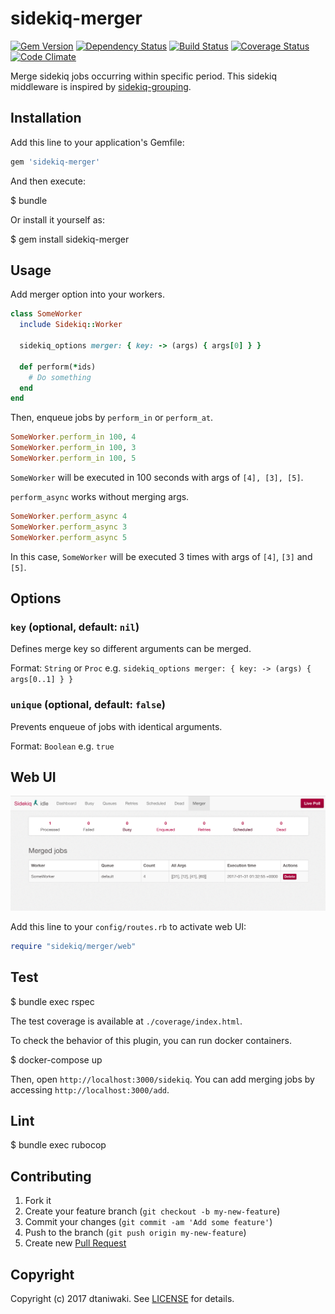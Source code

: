 # sidekiq-merger

[![Gem Version][gem-image]][gem-link]
[![Dependency Status][deps-image]][deps-link]
[![Build Status][build-image]][build-link]
[![Coverage Status][cov-image]][cov-link]
[![Code Climate][gpa-image]][gpa-link]

Merge sidekiq jobs occurring within specific period. This sidekiq middleware is inspired by [sidekiq-grouping](https://github.com/gzigzigzeo/sidekiq-grouping).

## Installation

Add this line to your application's Gemfile:

```ruby
gem 'sidekiq-merger'
```

And then execute:

  $ bundle

Or install it yourself as:

  $ gem install sidekiq-merger

## Usage

Add merger option into your workers.

```ruby
class SomeWorker
  include Sidekiq::Worker

  sidekiq_options merger: { key: -> (args) { args[0] } }

  def perform(*ids)
    # Do something
  end
end
```

Then, enqueue jobs by `perform_in` or `perform_at`.

```ruby
SomeWorker.perform_in 100, 4
SomeWorker.perform_in 100, 3
SomeWorker.perform_in 100, 5
```

`SomeWorker` will be executed in 100 seconds with args of `[4], [3], [5]`.

`perform_async` works without merging args.

```ruby
SomeWorker.perform_async 4
SomeWorker.perform_async 3
SomeWorker.perform_async 5
```

In this case, `SomeWorker` will be executed 3 times with args of `[4]`, `[3]` and `[5]`.

## Options

### `key` (optional, default: `nil`)

Defines merge key so different arguments can be merged.

Format: `String` or `Proc`
e.g. `sidekiq_options merger: { key: -> (args) { args[0..1] } }`

### `unique` (optional, default: `false`)

Prevents enqueue of jobs with identical arguments.

Format: `Boolean`
e.g. `true`

## Web UI

![Web UI](misc/web_ui.png)

Add this line to your `config/routes.rb` to activate web UI:

```ruby
require "sidekiq/merger/web"
```

## Test

  $ bundle exec rspec

The test coverage is available at `./coverage/index.html`.

To check the behavior of this plugin, you can run docker containers.

  $ docker-compose up

Then, open `http://localhost:3000/sidekiq`. You can add merging jobs by accessing `http://localhost:3000/add`.

## Lint

  $ bundle exec rubocop

## Contributing

1. Fork it
2. Create your feature branch (`git checkout -b my-new-feature`)
3. Commit your changes (`git commit -am 'Add some feature'`)
4. Push to the branch (`git push origin my-new-feature`)
5. Create new [Pull Request](../../pull/new/master)

## Copyright

Copyright (c) 2017 dtaniwaki. See [LICENSE](LICENSE) for details.

[gem-image]:   https://badge.fury.io/rb/sidekiq-merger.svg
[gem-link]:    http://badge.fury.io/rb/sidekiq-merger
[build-image]: https://secure.travis-ci.org/dtaniwaki/sidekiq-merger.svg
[build-link]:  http://travis-ci.org/dtaniwaki/sidekiq-merger
[deps-image]:  https://gemnasium.com/dtaniwaki/sidekiq-merger.svg
[deps-link]:   https://gemnasium.com/dtaniwaki/sidekiq-merger
[cov-image]:   https://coveralls.io/repos/dtaniwaki/sidekiq-merger/badge.png
[cov-link]:    https://coveralls.io/r/dtaniwaki/sidekiq-merger
[gpa-image]:   https://codeclimate.com/github/dtaniwaki/sidekiq-merger.svg
[gpa-link]:    https://codeclimate.com/github/dtaniwaki/sidekiq-merger

